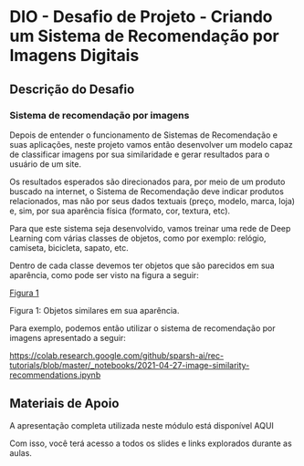 # DIO - Desafio de Projeto - Criando um Sistema de Recomendação por Imagens Digitais

## Descrição do Desafio

### Sistema de recomendação por imagens 

Depois de entender o funcionamento de Sistemas de Recomendação e suas aplicações, neste projeto vamos então desenvolver um modelo capaz de classificar imagens por sua similaridade e 
gerar resultados para o usuário de um site. 

Os resultados esperados são direcionados para, por meio de um produto buscado na internet, o Sistema de Recomendação deve indicar produtos relacionados, 
mas não por seus dados textuais (preço, modelo, marca, loja) e, sim, por sua aparência física (formato, cor, textura, etc).  

Para que este sistema seja desenvolvido, vamos treinar uma rede de Deep Learning com várias classes de objetos, como por exemplo: relógio, camiseta, bicicleta, sapato, etc.  

Dentro de cada classe devemos ter objetos que são parecidos em sua aparência, como pode ser visto na figura a seguir: 

[Figura 1]()
 
Figura 1: Objetos similares em sua aparência.  

Para exemplo, podemos então utilizar o sistema de recomendação por imagens apresentado a seguir: 

https://colab.research.google.com/github/sparsh-ai/rec-tutorials/blob/master/_notebooks/2021-04-27-image-similarity-recommendations.ipynb 

## Materiais de Apoio

A apresentação completa utilizada neste módulo está disponível AQUI

Com isso, você terá acesso a todos os slides e links explorados durante as aulas.
